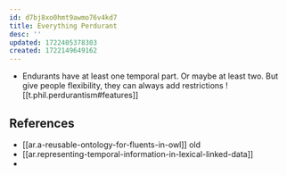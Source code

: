 ```yaml
---
id: d7bj8xo0hmt9awmo76v4kd7
title: Everything Perdurant
desc: ''
updated: 1722405378303
created: 1722149649162
---
```



- Endurants have at least one temporal part. Or maybe at least two. But give people flexibility, they can always add restrictions
![[t.phil.perdurantism#features]]

## References

- [[ar.a-reusable-ontology-for-fluents-in-owl]] old
- [[ar.representing-temporal-information-in-lexical-linked-data]]
- 